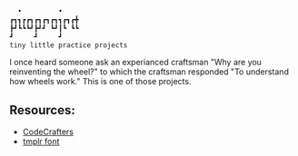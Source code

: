 ```txt
  •         •
┏┓┓┏┏┓┏┓┏┓┏┓┓┏┓┏╋
┣┛┗┗┗┛┣┛┛ ┗┛┃┗ ┗┗
┛     ┛     ┛
tiny little practice projects
```

I once heard someone ask an experianced craftsman "Why are you reinventing the
wheel?" to which the craftsman responded "To understand how wheels work." This
is one of those projects.

## Resources:

- [CodeCrafters](https://github.com/codecrafters-io/build-your-own-x?tab=readme-ov-file#build-your-own-docker)
- [tmplr font](https://patorjk.com/software/taag/#p=display&f=Tmplr&t=pico%0A)
